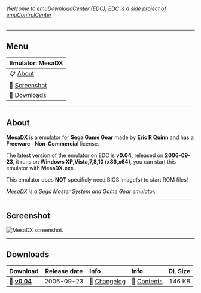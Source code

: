 ###### Welcome to [emuDownloadCenter (EDC)](https://github.com/PhoenixInteractiveNL/emuDownloadCenter/wiki/), EDC is a side project of [emuControlCenter](https://github.com/PhoenixInteractiveNL/emuControlCenter/wiki/)
***
## Menu
| **Emulator: MesaDX** |
|:---------|
| :clipboard: [About](#about) |
| :sunrise: [Screenshot](#screenshot) |
| :floppy_disk: [Downloads](#downloads) |
***
## About
**MesaDX** is a emulator for **Sega Game Gear** made by **Eric R Quinn** and has a **Freeware - Non-Commercial** license.

The latest version of the emulator on EDC is **v0.04**, released on **2006-09-23**, it runs on **Windows XP,Vista,7,8,10 (x86,x64)**, you can start this emulator with **MesaDX.exe**.

This emulator does **NOT** specificly need BIOS image(s) to start ROM files!

_MesaDX is a Sega Master System and Game Gear emulator._
***
## Screenshot
![](https://raw.githubusercontent.com/PhoenixInteractiveNL/emuDownloadCenter/master/hooks/mesadx/screen.jpg "MesaDX screenshot.")
***
## Downloads
| Download | Release date  | Info       | Info       | DL Size    |
|:---------|:-------------:|:-----------|:-----------|-----------:|
| :floppy_disk: [**v0.04**](https://github.com/PhoenixInteractiveNL/edc-repo0003/raw/master/mesadx/0.04.7z) | 2006-09-23 | :page_facing_up: [Changelog](https://github.com/PhoenixInteractiveNL/edc-repo0003/blob/master/mesadx/0.04_changelog.txt) | :mag_right: [Contents](https://github.com/PhoenixInteractiveNL/edc-repo0003/blob/master/mesadx/0.04_contents.txt) | 146 KB |
